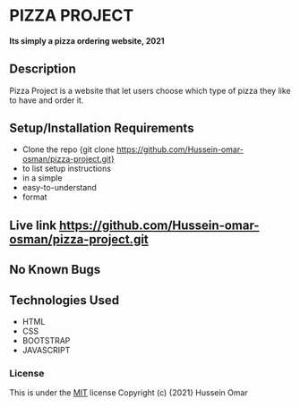 # PIZZA PROJECT

#### Its simply a pizza ordering website, 2021

## Description

Pizza Project is a website that let users choose which type of pizza they like to have and order it.

## Setup/Installation Requirements

- Clone the repo {git clone https://github.com/Hussein-omar-osman/pizza-project.git}
- to list setup instructions
- in a simple
- easy-to-understand
- format

## Live link https://github.com/Hussein-omar-osman/pizza-project.git

## No Known Bugs

## Technologies Used

- HTML
- CSS
- BOOTSTRAP
- JAVASCRIPT

### License

This is under the [MIT](LICENSE) license
Copyright (c) {2021} Hussein Omar

